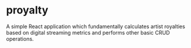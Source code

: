 # proyalty
A simple React application which fundamentally calculates artist royalties based on digital streaming metrics and performs other basic CRUD operations.
